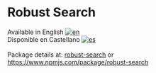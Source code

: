 # Robust Search #

Available in English [![en](https://img.shields.io/badge/lang-en-blue.svg)](/doc/en/)
<br />
Disponible en Castellano [![es](https://img.shields.io/badge/lang-es-red.svg)](/doc/es/)
<br />
<br />
Package details at: [robust-search](www.npmjs.com/package/robust-search) or https://www.npmjs.com/package/robust-search